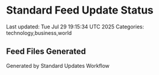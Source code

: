 # Standard Feed Update Status
Last updated: Tue Jul 29 19:15:34 UTC 2025
Categories: technology,business,world

## Feed Files Generated

Generated by Standard Updates Workflow
